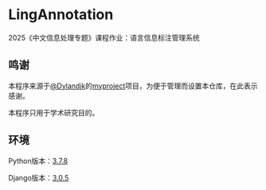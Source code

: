 # LingAnnotation
2025《中文信息处理专题》课程作业：语言信息标注管理系统

## 鸣谢
本程序来源于[@Dylandjk](https://github.com/Dylandjk)的[myproject](https://github.com/Dylandjk/myproject)项目，为便于管理而设置本仓库，在此表示感谢。

本程序只用于学术研究目的。

## 环境
Python版本：[3.7.8](https://www.python.org/downloads/release/python-378/)

Django版本：[3.0.5](https://docs.djangoproject.com/en/3.0/)
